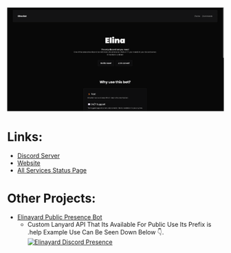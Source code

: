 ![ElinaBot](/Assets/Images/Elina.png)

# Links:
* [Discord Server](https://discord.gg/wtVd2eNdd5)
* [Website](https://elinabot.vercel.app)
* [All Services Status Page](https://status.fr.to)

# Other Projects:

* [Elinayard Public Presence Bot](https://elinayard.vercel.app/)
  - Custom Lanyard API That Its Available For Public Use Its Prefix is .help Example Use Can Be Seen Down Below 👇.
  [![Elinayard Discord Presence](https://elinarm.vercel.app/api/1141460200960827626)](https://elinarm.vercel.app/)

